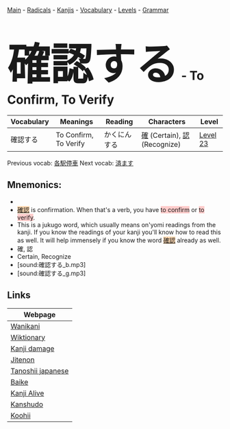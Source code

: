 <style> bigfont {font-size: 100px}</style>
[Main](../README.md) -
[Radicals](../radicals.md) -
[Kanjis](../kanjis.md) -
[Vocabulary](../vocabulary.md) -
[Levels](../levels.md) -
[Grammar](../grammar.md)
# <bigfont> 確認する</bigfont> - To Confirm, To Verify 

| Vocabulary | Meanings | Reading | Characters | Level |
| --- | --- | --- | --- | --- |
| 確認する | To Confirm, To Verify | かくにんする |  [確](../kanjis/確.md) (Certain), [認](../kanjis/認.md) (Recognize) | [Level 23](../levels/wk_level23.md) |

Previous vocab: [各駅停車](各駅停車.md) Next vocab: [済ます](済ます.md) 

## Mnemonics:

* 
* <span style="background-color:#fed8b1"> [確認](https://jisho.org/search/確認)</span> is confirmation. When that's a verb, you have <span style="background-color:#ffcccb"> to confirm</span> or <span style="background-color:#ffcccb"> to verify</span>.
* This is a jukugo word, which usually means on'yomi readings from the kanji. If you know the readings of your kanji you'll know how to read this as well. It will help immensely if you know the word <span style="background-color:#fed8b1"> [確認](https://jisho.org/search/確認)</span> already as well.
* 確, 認
* Certain, Recognize
* [sound:確認する_b.mp3]
* [sound:確認する_g.mp3]


## Links 

| Webpage |
| --- |
| [Wanikani          ](https://www.wanikani.com/kanji/確認する) |
| [Wiktionary        ](https://en.wiktionary.org/wiki/確認する) |
| [Kanji damage      ](http://www.kanjidamage.com/kanji/search?utf8=✓&q=確認する) |
| [Jitenon           ](https://jitenon.com/kanji/確認する) |
| [Tanoshii japanese ](https://www.tanoshiijapanese.com/dictionary/kanji.cfm?k=確認する) |
| [Baike             ](https://baike.baidu.com/item/確認する) |
| [Kanji Alive       ](https://app.kanjialive.com/確認する) |
| [Kanshudo          ](https://www.kanshudo.com/searchmn?q=確認する) |
| [Koohii            ](https://kanji.koohii.com/study/kanji/確認する) |
